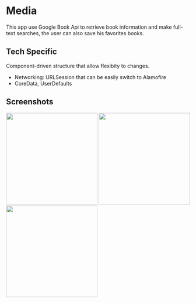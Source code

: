 # Media

This app use Google Book Api to retrieve book information and make full-text searches, the user can also save his favorites books.

## Tech Specific

Component-driven structure that allow flexibity to changes.

* Networking:  URLSession that can be easily switch to Alamofire
* CoreData, UserDefaults

## Screenshots

<p float="left">
<img src="https://github.com/mariadev/media/blob/main/ScreenShots/image1.png" width="250">
<img src="https://github.com/mariadev/media/blob/main/ScreenShots/image2.png" width="250">
<img src="https://github.com/mariadev/media/blob/main/ScreenShots/image3.png" width="250">
</p>
